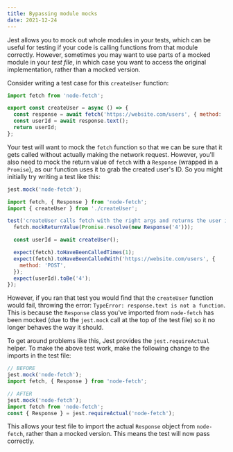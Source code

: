 ```yaml
---
title: Bypassing module mocks
date: 2021-12-24
---
```


Jest allows you to mock out whole modules in your tests, which can be useful for testing if your code is calling functions from that module correctly. However, sometimes you may want to use parts of a mocked module in your _test file_, in which case you want to access the original implementation, rather than a mocked version.

Consider writing a test case for this `createUser` function:

```javascript title="createUser.js"
import fetch from 'node-fetch';

export const createUser = async () => {
  const response = await fetch('https://website.com/users', { method: 'POST' });
  const userId = await response.text();
  return userId;
};
```

Your test will want to mock the `fetch` function so that we can be sure that it gets called without actually making the network request. However, you'll also need to mock the return value of `fetch` with a `Response` (wrapped in a `Promise`), as our function uses it to grab the created user's ID. So you might initially try writing a test like this:

```javascript
jest.mock('node-fetch');

import fetch, { Response } from 'node-fetch';
import { createUser } from './createUser';

test('createUser calls fetch with the right args and returns the user id', async () => {
  fetch.mockReturnValue(Promise.resolve(new Response('4')));

  const userId = await createUser();

  expect(fetch).toHaveBeenCalledTimes(1);
  expect(fetch).toHaveBeenCalledWith('https://website.com/users', {
    method: 'POST',
  });
  expect(userId).toBe('4');
});
```

However, if you ran that test you would find that the `createUser` function would fail, throwing the error: `TypeError: response.text is not a function`. This is because the `Response` class you've imported from `node-fetch` has been mocked (due to the `jest.mock` call at the top of the test file) so it no longer behaves the way it should.

To get around problems like this, Jest provides the `jest.requireActual` helper. To make the above test work, make the following change to the imports in the test file:

```javascript
// BEFORE
jest.mock('node-fetch');
import fetch, { Response } from 'node-fetch';
```

```javascript
// AFTER
jest.mock('node-fetch');
import fetch from 'node-fetch';
const { Response } = jest.requireActual('node-fetch');
```

This allows your test file to import the actual `Response` object from `node-fetch`, rather than a mocked version. This means the test will now pass correctly.
